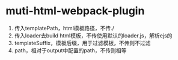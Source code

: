 # muti-html-webpack-plugin

1. 传入templatePath，html模板路径，不传./
2. 传入loader去build html模板，不传使用默认的loader.js，解析ejs的
3. templateSuffix，模板后缀，用于过滤模板，不传则不过滤
4. path，相对于output中配置的path，不传则相等



